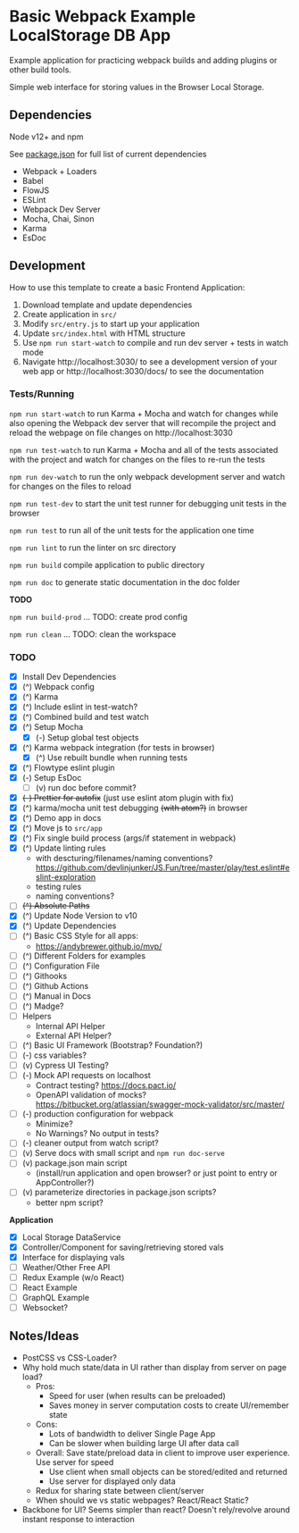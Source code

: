 # Basic Webpack Example LocalStorage DB App

Example application for practicing webpack builds and adding plugins or other build tools.

Simple web interface for storing values in the Browser Local Storage.


## Dependencies
Node v12+ and npm

See [package.json](https://github.com/devlinjunker/basic.webpack/blob/master/package.json) for full list of current dependencies
 - Webpack + Loaders
 - Babel
 - FlowJS
 - ESLint
 - Webpack Dev Server
 - Mocha, Chai, Sinon
 - Karma
 - EsDoc


## Development

How to use this template to create a basic Frontend Application:

1. Download template and update dependencies
2. Create application in `src/`
3. Modify `src/entry.js` to start up your application
4. Update `src/index.html` with HTML structure
5. Use `npm run start-watch` to compile and run dev server + tests in watch mode
6. Navigate http://localhost:3030/ to see a development version of your web app or http://localhost:3030/docs/
to see the documentation


### Tests/Running

`npm run start-watch` to run Karma + Mocha and watch for changes while also opening the Webpack dev server that will recompile the project and reload the webpage on file changes on http://localhost:3030

`npm run test-watch` to run Karma + Mocha and all of the tests associated with the project and watch for changes on the files to re-run the tests

`npm run dev-watch` to run the only webpack development server and watch for changes on the files to reload

`npm run test-dev` to start the unit test runner for debugging unit tests in the browser

`npm run test` to run all of the unit tests for the application one time

`npm run lint` to run the linter on src directory

`npm run build` compile application to public directory

`npm run doc` to generate static documentation in the doc folder

**TODO**

`npm run build-prod` ... TODO: create prod config

`npm run clean` ... TODO: clean the workspace



### TODO
 - [x] Install Dev Dependencies
 - [x] (^) Webpack config
 - [x] (^) Karma
 - [x] (^) Include eslint in test-watch?
 - [x] (^) Combined build and test watch
 - [x] (^) Setup Mocha
    - [x] (-) Setup global test objects
 - [x] (^) Karma webpack integration (for tests in browser)
    - [x] (^) Use rebuilt bundle when running tests
 - [x] (^) Flowtype eslint plugin
 - [x] (-) Setup EsDoc
    - [ ] (v) run doc before commit?
 - [x] ~~(-) Prettier for autofix~~ (just use eslint atom plugin with fix)
 - [x] (^) karma/mocha unit test debugging ~~(with atom?)~~ in browser
 - [x] (^) Demo app in docs
 - [x] (^) Move js to `src/app`
 - [x] (^) Fix single build process (args/if statement in webpack)
 - [x] (^) Update linting rules
      - with descturing/filenames/naming conventions? https://github.com/devlinjunker/JS.Fun/tree/master/play/test.eslint#eslint-exploration
      - testing rules
      - naming conventions?
 - [ ] ~~(^) Absolute Paths~~
 - [x] (^) Update Node Version to v10
 - [x] (^) Update Dependencies
 - [ ] (^) Basic CSS Style for all apps:
      - https://andybrewer.github.io/mvp/
 - [ ] (^) Different Folders for examples
 - [ ] (^) Configuration File
 - [ ] (^) Githooks
 - [ ] (^) Github Actions
 - [ ] (^) Manual in Docs
 - [ ] (^) Madge?
 - [ ] Helpers
   - Internal API Helper
   - External API Helper?
 - [ ] (^) Basic UI Framework (Bootstrap? Foundation?)
 - [ ] (-) css variables?
 - [ ] (v) Cypress UI Testing?
 - [ ] (-) Mock API requests on localhost
    - Contract testing? https://docs.pact.io/
    - OpenAPI validation of mocks? https://bitbucket.org/atlassian/swagger-mock-validator/src/master/
 - [ ] (-) production configuration for webpack
    - Minimize?
    - No Warnings? No output in tests?
 - [ ] (-) cleaner output from watch script?
 - [ ] (v) Serve docs with small script and `npm run doc-serve`
 - [ ] (v) package.json main script
    - (install/run application and open browser? or just point to entry or AppController?)
 - [ ] (v) parameterize directories in package.json scripts?
    - better npm script?

**Application**
 - [x] Local Storage DataService
 - [x] Controller/Component for saving/retrieving stored vals
 - [x] Interface for displaying vals
 - [ ] Weather/Other Free API
 - [ ] Redux Example (w/o React)
 - [ ] React Example
 - [ ] GraphQL Example
 - [ ] Websocket?

## Notes/Ideas
 - PostCSS vs CSS-Loader?
 - Why hold much state/data in UI rather than display from server on page load?
    - Pros:
      - Speed for user (when results can be preloaded)
      - Saves money in server computation costs to create UI/remember state
    - Cons:
      - Lots of bandwidth to deliver Single Page App
      - Can be slower when building large UI after data call
    - Overall: Save state/preload data in client to improve user experience. Use server for speed
      - Use client when small objects can be stored/edited and returned
      - Use server for displayed only data
    - Redux for sharing state between client/server
    - When should we vs static webpages? React/React Static?
 - Backbone for UI? Seems simpler than react? Doesn't rely/revolve around instant response to interaction
